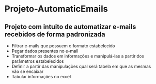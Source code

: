 # Projeto-AutomaticEmails
## Projeto com intuito de automatizar e-mails recebidos de forma padronizada
- Filtrar e-mails que possuem o formato estabelecido
- Pegar dados presentes no e-mail
- Transformar os dados em informações e manipulá-las a partir dos parâmetros estabelecidos
- Definir a partir das manipulações qual será tabela em que as mesmas vão se encaixar
- Tabular informações no excel
